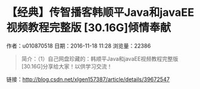 # 【经典】传智播客韩顺平Java和javaEE视频教程完整版 [30.16G]倾情奉献
作者：u010870518
日期：2016-11-18 11:28
浏览量：22386
> 简介：（1）自己网盘珍藏的：韩顺平Java和javaEE视频教程完整版 [30.16G]分享给大家！以供学习交流！

 链接：http://blog.csdn.net/xlgen157387/article/details/39672547
